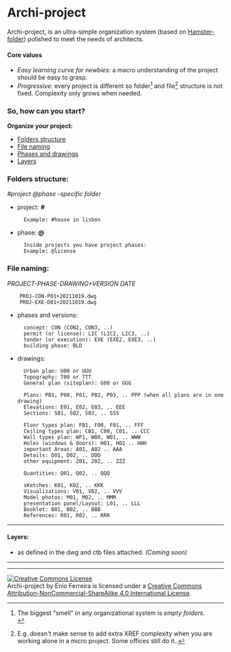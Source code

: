 # Archi-project

Archi-project, is an ultra-simple organization system (based on [Hamster-folder](https://github.com/slownews/hamster-system#hamster-folder)) polished to meet the needs of architects.

#### Core values

- *Easy learning curve for newbies:* a macro understanding of the project should be easy to grasp.
- *Progressive:* every project is different so folder[^1] and file[^2] structure is not fixed. Complexity only grows when needed.


### So, how can you start?

**Organize your project:**

- [Folders structure](#folders-structure)
- [File naming](#file-naming)
- [Phases and drawings](#phases-and-drawings)
- [Layers](#layers)




### Folders structure:

*#project @phase -specific folder*

- project: **#**

        Example: #house in lisbon

- phase: **@**

    	Inside projects you have project phases:
        Example: @license





### File naming:

*PROJECT-PHASE-DRAWING+VERSION DATE*

        PROJ-CON-P01+20211019.dwg
        PROJ-EXE-D01+20211019.dwg

- phases and versions:

        concept: CON (CON2, CON3, ..)
        permit (or license): LIC (LIC2, LIC3, ..)
        tender (or execution): EXE (EXE2, EXE3, ..)
        building phase: BLD

- drawings:

        Urban plan: U00 or UUU
        Topography: T00 or TTT
        General plan (siteplan): G00 or GGG

        Plans: PB1, P00, P01, P02, P03, .. PPP (when all plans are in one drawing)
        Elevations: E01, E02, E03, .. EEE
        Sections: S01, S02, S03, .. SSS

        Floor types plan: FB1, F00, F01, .. FFF
        Ceiling types plan: CB1, C00, C01, .. CCC
        Wall types plan: WP1, W00, W01, .. WWW
        Holes (windows & doors): H01, H02 .. HHH
        important Areas: A01, A02 .. AAA
        Details: D01, D02, .. DDD
        other equipment: Z01, Z02, .. ZZZ

        Quantities: Q01, Q02, .. QQQ

        sKetches: K01, K02, .. KKK
        Visualizations: V01, V02, .. VVV
        Model photos: M01, M02, .. MMM
        presentation panel/Layout: L01, .. LLL  
        Booklet: B01, B02, .. BBB
        References: R01, R02, .. RRR

<!-- J I N O X Y -->




---
#### Layers:

- as defined in the dwg and ctb files attached. *(Coming soon)*

---

[^1]: The biggest "smell" in any organizational system is *empty folders*.</sup><br>
[^2]: E.g. doesn't make sense to add extra XREF complexity when you are working alone in a micro project. Some offices still do it..

---
<a rel="license" href="http://creativecommons.org/licenses/by-nc-sa/4.0/"><img alt="Creative Commons License" style="border-width:0" src="https://i.creativecommons.org/l/by-nc-sa/4.0/88x31.png" /></a><br /><span xmlns:dct="http://purl.org/dc/terms/" property="dct:title">Archi-project</span> by Enio Ferreira is licensed under a <a rel="license" href="http://creativecommons.org/licenses/by-nc-sa/4.0/">Creative Commons Attribution-NonCommercial-ShareAlike 4.0 International License</a>.